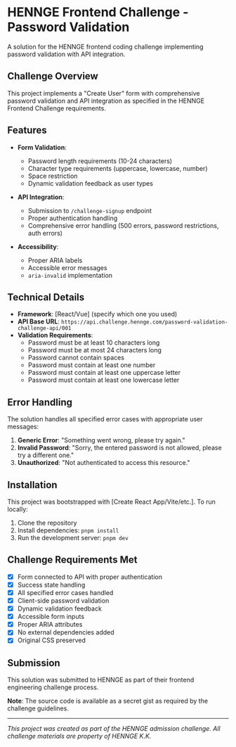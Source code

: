  # HENNGE Frontend Challenge - Password Validation

A solution for the HENNGE frontend coding challenge implementing password validation with API integration.

## Challenge Overview

This project implements a "Create User" form with comprehensive password validation and API integration as specified in the HENNGE Frontend Challenge requirements.

## Features

- **Form Validation**:
  - Password length requirements (10-24 characters)
  - Character type requirements (uppercase, lowercase, number)
  - Space restriction
  - Dynamic validation feedback as user types

- **API Integration**:
  - Submission to `/challenge-signup` endpoint
  - Proper authentication handling
  - Comprehensive error handling (500 errors, password restrictions, auth errors)

- **Accessibility**:
  - Proper ARIA labels
  - Accessible error messages
  - `aria-invalid` implementation

## Technical Details

- **Framework**: [React/Vue] (specify which one you used)
- **API Base URL**: `https://api.challenge.hennge.com/password-validation-challenge-api/001`
- **Validation Requirements**:
  - Password must be at least 10 characters long
  - Password must be at most 24 characters long
  - Password cannot contain spaces
  - Password must contain at least one number
  - Password must contain at least one uppercase letter
  - Password must contain at least one lowercase letter

## Error Handling

The solution handles all specified error cases with appropriate user messages:

1. **Generic Error**: "Something went wrong, please try again."
2. **Invalid Password**: "Sorry, the entered password is not allowed, please try a different one."
3. **Unauthorized**: "Not authenticated to access this resource."

## Installation

This project was bootstrapped with [Create React App/Vite/etc.]. To run locally:

1. Clone the repository
2. Install dependencies: `pnpm install`
3. Run the development server: `pnpm dev`

## Challenge Requirements Met

- [x] Form connected to API with proper authentication
- [x] Success state handling
- [x] All specified error cases handled
- [x] Client-side password validation
- [x] Dynamic validation feedback
- [x] Accessible form inputs
- [x] Proper ARIA attributes
- [x] No external dependencies added
- [x] Original CSS preserved

## Submission

This solution was submitted to HENNGE as part of their frontend engineering challenge process.

**Note**: The source code is available as a secret gist as required by the challenge guidelines.

---

*This project was created as part of the HENNGE admission challenge. All challenge materials are property of HENNGE K.K.*

